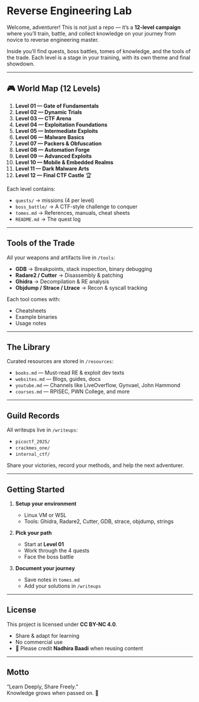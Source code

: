 #  Reverse Engineering Lab  

Welcome, adventurer! This is not just a repo — it’s a **12-level campaign** where you’ll train, battle, and collect knowledge on your journey from novice to reverse engineering master.  

Inside you’ll find quests, boss battles, tomes of knowledge, and the tools of the trade. Each level is a stage in your training, with its own theme and final showdown.  

---

## 🎮 World Map (12 Levels)

1. **Level 01 — Gate of Fundamentals**  
2. **Level 02 — Dynamic Trials**  
3. **Level 03 — CTF Arena**  
4. **Level 04 — Exploitation Foundations**  
5. **Level 05 — Intermediate Exploits**  
6. **Level 06 — Malware Basics**  
7. **Level 07 — Packers & Obfuscation**  
8. **Level 08 — Automation Forge**  
9. **Level 09 — Advanced Exploits**  
10. **Level 10 — Mobile & Embedded Realms**  
11. **Level 11 — Dark Malware Arts**  
12. **Level 12 — Final CTF Castle** 🏆

Each level contains:  
- `quests/` →  missions (4 per level)  
- `boss_battle/` → A CTF-style challenge to conquer  
- `tomes.md` → References, manuals, cheat sheets  
- `README.md` → The quest log  

---

##  Tools of the Trade
All your weapons and artifacts live in `/tools`:  

- **GDB** → Breakpoints, stack inspection, binary debugging  
- **Radare2 / Cutter** → Disassembly & patching  
- **Ghidra** → Decompilation & RE analysis  
- **Objdump / Strace / Ltrace** → Recon & syscall tracking  

Each tool comes with:  
- Cheatsheets  
- Example binaries  
- Usage notes  

---

##  The Library
Curated resources are stored in `/resources`:  
- `books.md` — Must-read RE & exploit dev texts  
- `websites.md` — Blogs, guides, docs  
- `youtube.md` — Channels like LiveOverflow, Gynvael, John Hammond  
- `courses.md` — RPISEC, PWN College, and more  

---

##  Guild Records
All writeups live in `/writeups`:  
- `picoctf_2025/`  
- `crackmes_one/`  
- `internal_ctf/`  

Share your victories, record your methods, and help the next adventurer.  

---

##  Getting Started

1. **Setup your environment**  
   - Linux VM or WSL  
   - Tools: Ghidra, Radare2, Cutter, GDB, strace, objdump, strings  

2. **Pick your path**  
   - Start at **Level 01**  
   - Work through the 4 quests  
   - Face the boss battle  

3. **Document your journey**  
   - Save notes in `tomes.md`  
   - Add your solutions in `/writeups`  

---

##  License
This project is licensed under **CC BY-NC 4.0**.  
-  Share & adapt for learning  
-  No commercial use  
- 📌 Please credit **Nadhira Baadi** when reusing content  

---

## Motto  
“Learn Deeply, Share Freely.”  
Knowledge grows when passed on. 🌱

